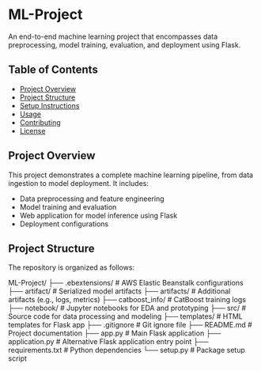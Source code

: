 # ML-Project

An end-to-end machine learning project that encompasses data preprocessing, model training, evaluation, and deployment using Flask.

## Table of Contents

- [Project Overview](#project-overview)
- [Project Structure](#project-structure)
- [Setup Instructions](#setup-instructions)
- [Usage](#usage)
- [Contributing](#contributing)
- [License](#license)

## Project Overview

This project demonstrates a complete machine learning pipeline, from data ingestion to model deployment. It includes:

- Data preprocessing and feature engineering  
- Model training and evaluation  
- Web application for model inference using Flask  
- Deployment configurations  

## Project Structure

The repository is organized as follows:

ML-Project/
├── .ebextensions/ # AWS Elastic Beanstalk configurations
├── artifact/ # Serialized model artifacts
├── artifacts/ # Additional artifacts (e.g., logs, metrics)
├── catboost_info/ # CatBoost training logs
├── notebook/ # Jupyter notebooks for EDA and prototyping
├── src/ # Source code for data processing and modeling
├── templates/ # HTML templates for Flask app
├── .gitignore # Git ignore file
├── README.md # Project documentation
├── app.py # Main Flask application
├── application.py # Alternative Flask application entry point
├── requirements.txt # Python dependencies
└── setup.py # Package setup script
